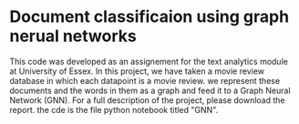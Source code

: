 # Document classificaion using graph nerual networks
This code was developed as an assignement for the text analytics module at University of Essex. In this project, we have taken a movie review database in which each datapoint is a movie review. we represent these documents and the words in them as a graph and feed it to a Graph Neural Network (GNN). For a full description of the project, please download the report. the cde is the file python notebook titled "GNN".
